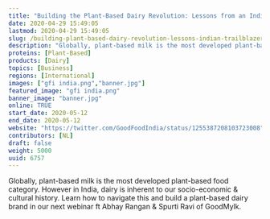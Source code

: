 ```yaml
---
title: "Building the Plant-Based Dairy Revolution: Lessons from an Indian trailblazer"
date: 2020-04-29 15:49:05
lastmod: 2020-04-29 15:49:05
slug: /building-plant-based-dairy-revolution-lessons-indian-trailblazer
description: "Globally, plant-based milk is the most developed plant-based food category. However in India, dairy is inherent to our socio-economic & cultural history. Learn how to navigate this and build a plant-based dairy brand in our next webinar ft Abhay Rangan & Spurti Ravi of GoodMylk."
proteins: [Plant-Based]
products: [Dairy]
topics: [Business]
regions: [International]
images: ["gfi india.png","banner.jpg"]
featured_image: "gfi india.png"
banner_image: "banner.jpg"
online: TRUE
start_date: 2020-05-12
end_date: 2020-05-12
website: "https://twitter.com/GoodFoodIndia/status/1255387208103723008"
contributors: [NL]
draft: false
weight: 5000
uuid: 6757
---
```

<p>Globally, plant-based milk is the most developed plant-based food category. However in India, dairy is inherent to our socio-economic & cultural history. Learn how to navigate this and build a plant-based dairy brand in our next webinar ft Abhay Rangan & Spurti Ravi of GoodMylk.</p>
